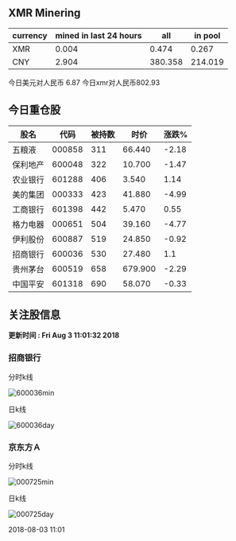 ## XMR Minering

|currency|mined in last 24 hours|all|in pool|
|---|---|---|---|
|XMR|0.004|0.474|0.267|
|CNY|2.904|380.358|214.019|

今日美元对人民币 6.87	今日xmr对人民币802.93


## 今日重仓股 

|股名|代码|被持数|时价|涨跌%|
|---|---|---|---|---|
|五粮液|000858|311|66.440|-2.18|
|保利地产|600048|322|10.700|-1.47|
|农业银行|601288|406|3.540|1.14|
|美的集团|000333|423|41.880|-4.99|
|工商银行|601398|442|5.470|0.55|
|格力电器|000651|504|39.160|-4.77|
|伊利股份|600887|519|24.850|-0.92|
|招商银行|600036|530|27.480|1.1|
|贵州茅台|600519|658|679.900|-2.29|
|中国平安|601318|690|58.070|-0.33|

## 关注股信息
**更新时间 : Fri Aug  3 11:01:32 2018**
### 招商银行 
分时k线

![600036min](http://image.sinajs.cn/newchart/min/n/sh600036.gif)

日k线

![600036day](http://image.sinajs.cn/newchart/daily/n/sh600036.gif)

### 京东方Ａ 
分时k线

![000725min](http://image.sinajs.cn/newchart/min/n/sz000725.gif)

日k线

![000725day](http://image.sinajs.cn/newchart/daily/n/sz000725.gif)

2018-08-03 11:01
